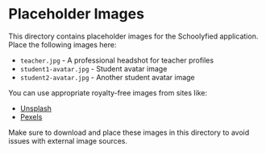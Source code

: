 # Placeholder Images

This directory contains placeholder images for the Schoolyfied application. Place the following images here:

- `teacher.jpg` - A professional headshot for teacher profiles
- `student1-avatar.jpg` - Student avatar image
- `student2-avatar.jpg` - Another student avatar image

You can use appropriate royalty-free images from sites like:

- [Unsplash](https://unsplash.com/s/photos/teacher-portrait)
- [Pexels](https://www.pexels.com/search/teacher/)

Make sure to download and place these images in this directory to avoid issues with external image sources.
